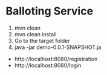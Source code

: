# Balloting Service


1. mvn clean
2. mvn clean install
3. Go to the target folder
4. java -jar demo-0.0.1-SNAPSHOT.ja

- http://localhost:8080/registration
- http://localhost:8080/login
 